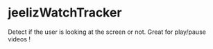 # jeelizWatchTracker
Detect if the user is looking at the screen or not. Great for play/pause videos !

